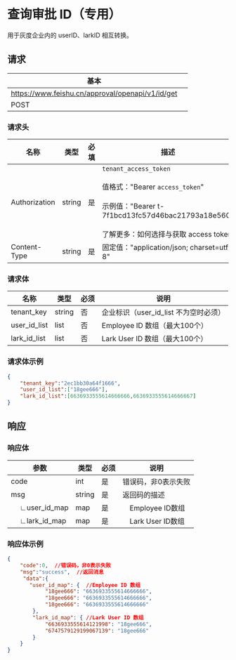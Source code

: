 # 查询审批 ID（专用）

用于灰度企业内的 userID、larkID 相互转换。

## 请求
| 基本 |  |
| --- | --- |
| https://www.feishu.cn/approval/openapi/v1/id/get |
| POST |


### 请求头
| 名称 | 类型 | 必填 | 描述 |
| --- | --- | --- | --- |
| Authorization | string | 是 | `tenant_access_token`<br> <br>值格式："Bearer `access_token`"<br><br>示例值："Bearer t-7f1bcd13fc57d46bac21793a18e560"<br> <br> 了解更多：如何选择与获取 access token |
| Content-Type | string | 是 | 固定值："application/json; charset=utf-8" |



### 请求体

| 名称         | 类型           | 必须        | 说明        |
| --------- | --------------- | -------   | --------- |
|tenant_key | string | 否 |  企业标识（user_id_list 不为空时必须） |
|user_id_list | list<string> | 否 | Employee ID 数组（最大100个）  |
|lark_id_list | list<i64> | 否 |  Lark User ID 数组（最大100个） |
  
### 请求体示例

```json
{
    "tenant_key":"2ec1bb30a64f1666",
    "user_id_list":["18gee666"],
    "lark_id_list":[6636933555614666666,6636933555614666667]
}
````

## 响应

### 响应体
| 参数         |类型         |必须  | 说明        |
| --------- | ----------|----- | --------- |
|code |int |是 |错误码，非0表示失败 |
|msg | string |是| 返回码的描述|
&emsp;  ∟user_id_map |map |是|&emsp;Employee ID数组
&emsp;  ∟lark_id_map |map |是|&emsp;Lark User ID数组
  
### 响应体示例

```json
{
    "code":0,  //错误码，非0表示失败
    "msg":"success",  //返回消息
     "data":{
       "user_id_map": {  //Employee ID 数组
            "18gee666": "6636933555614666666",
            "18gee666": "6636933555614666666",
            "18gee666": "6636933555614666666"
        },
        "lark_id_map": { //Lark User ID 数组
            "6636933555614121998": "18gee666",
            "6747579129199067139": "18gee666"
        }
    }
}
```
